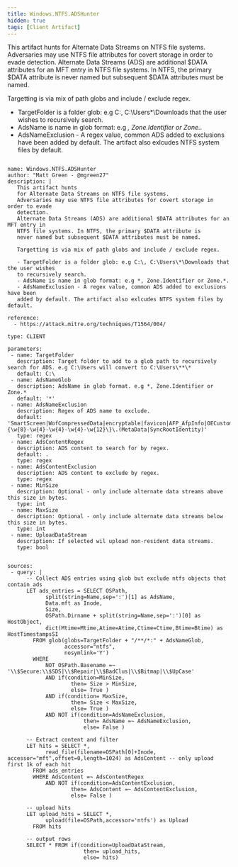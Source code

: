 ```yaml
---
title: Windows.NTFS.ADSHunter
hidden: true
tags: [Client Artifact]
---
```


This artifact hunts
for Alternate Data Streams on NTFS file systems. 
Adversaries may use NTFS file attributes for covert storage in order to evade 
detection. 
Alternate Data Streams (ADS) are additional $DATA attributes for an MFT entry in 
NTFS file systems. In NTFS, the primary $DATA attribute is 
never named but subsequent $DATA attributes must be named.

Targetting is via mix of path globs and include / exclude regex. 

- TargetFolder is a folder glob: e.g C:\, C:\Users\*\Downloads that the user wishes 
to recursively search.  
- AdsName is name in glob format: e.g *, Zone.Identifier or Zone.*. 
- AdsNameExclusion - A regex value, common ADS added to exclusions have been 
added by default. The artifact also exlcudes NTFS system files by default.    


<pre><code class="language-yaml">
name: Windows.NTFS.ADSHunter
author: "Matt Green - @mgreen27"
description: |
   This artifact hunts
   for Alternate Data Streams on NTFS file systems. 
   Adversaries may use NTFS file attributes for covert storage in order to evade 
   detection. 
   Alternate Data Streams (ADS) are additional $DATA attributes for an MFT entry in 
   NTFS file systems. In NTFS, the primary $DATA attribute is 
   never named but subsequent $DATA attributes must be named.
   
   Targetting is via mix of path globs and include / exclude regex. 
   
   - TargetFolder is a folder glob: e.g C:\, C:\Users\*\Downloads that the user wishes 
   to recursively search.  
   - AdsName is name in glob format: e.g *, Zone.Identifier or Zone.*. 
   - AdsNameExclusion - A regex value, common ADS added to exclusions have been 
   added by default. The artifact also exlcudes NTFS system files by default.    
   
reference:
  - https://attack.mitre.org/techniques/T1564/004/
  
type: CLIENT

parameters:
 - name: TargetFolder
   description: Target folder to add to a glob path to recursively search for ADS. e.g C:\Users will convert to C:\Users\**\*
   default: C:\
 - name: AdsNameGlob
   description: AdsName in glob format. e.g *, Zone.Identifier or Zone.*
   default: '*'
 - name: AdsNameExclusion
   description: Regex of ADS name to exclude.
   default: 'SmartScreen|WofCompressedData|encryptable|favicon|AFP_AfpInfo|OECustomProperty|Win32App_1|com\.dropbox|icasource|\{\w{8}-\w{4}-\w{4}-\w{4}-\w{12}\}\.(MetaData|SyncRootIdentity)'
   type: regex
 - name: AdsContentRegex
   description: ADS content to search for by regex.
   default: .
   type: regex
 - name: AdsContentExclusion
   description: ADS content to exclude by regex.
   type: regex
 - name: MinSize
   description: Optional - only include alternate data streams above this size in bytes.
   type: int
 - name: MaxSize
   description: Optional - only include alternate data streams below this size in bytes.
   type: int
 - name: UploadDataStream
   description: If selected wil upload non-resident data streams.
   type: bool
   

sources:
 - query: |
      -- Collect ADS entries using glob but exclude ntfs objects that contain ads
      LET ads_entries = SELECT OSPath,
            split(string=Name,sep=':')[1] as AdsName,
            Data.mft as Inode,
            Size,
            OSPath.Dirname + split(string=Name,sep=':')[0] as HostObject,
            dict(Mtime=Mtime,Atime=Atime,Ctime=Ctime,Btime=Btime) as HostTimestampsSI
        FROM glob(globs=TargetFolder + "/**/*:" + AdsNameGlob, 
                  accessor="ntfs",
                  nosymlink='Y')
        WHERE 
            NOT OSPath.Basename =~ '\\$Secure:\\$SDS|\\$Repair|\\$BadClus|\\$Bitmap|\\$UpCase'
            AND if(condition=MinSize,
                    then= Size &gt; MinSize,
                    else= True )
            AND if(condition= MaxSize,
                    then= Size &lt; MaxSize,
                    else= True )
            AND NOT if(condition=AdsNameExclusion,
                        then= AdsName =~ AdsNameExclusion,
                        else= False )
      
      -- Extract content and filter
      LET hits = SELECT *,
            read_file(filename=OSPath[0]+Inode, accessor="mft",offset=0,length=1024) as AdsContent -- only upload first 1k of each hit
        FROM ads_entries
        WHERE AdsContent =~ AdsContentRegex
            AND NOT if(condition=AdsContentExclusion,
                    then= AdsContent =~ AdsContentExclusion,
                    else= False )
                    
      -- upload hits
      LET upload_hits = SELECT *, 
            upload(file=OSPath,accessor='ntfs') as Upload
        FROM hits
      
      -- output rows 
      SELECT * FROM if(condition=UploadDataStream,
                        then= upload_hits,
                        else= hits)
</code></pre>

